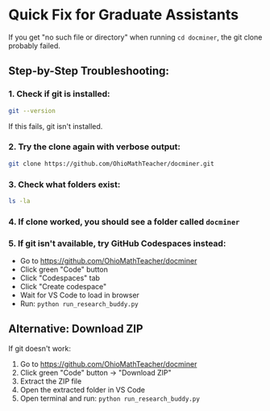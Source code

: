 # Quick Fix for Graduate Assistants

If you get "no such file or directory" when running `cd docminer`, the git clone probably failed.

## Step-by-Step Troubleshooting:

### 1. Check if git is installed:
```bash
git --version
```
If this fails, git isn't installed.

### 2. Try the clone again with verbose output:
```bash
git clone https://github.com/OhioMathTeacher/docminer.git
```

### 3. Check what folders exist:
```bash
ls -la
```

### 4. If clone worked, you should see a folder called `docminer`

### 5. If git isn't available, try GitHub Codespaces instead:
- Go to https://github.com/OhioMathTeacher/docminer
- Click green "Code" button
- Click "Codespaces" tab  
- Click "Create codespace"
- Wait for VS Code to load in browser
- Run: `python run_research_buddy.py`

## Alternative: Download ZIP
If git doesn't work:
1. Go to https://github.com/OhioMathTeacher/docminer
2. Click green "Code" button → "Download ZIP"
3. Extract the ZIP file
4. Open the extracted folder in VS Code
5. Open terminal and run: `python run_research_buddy.py`